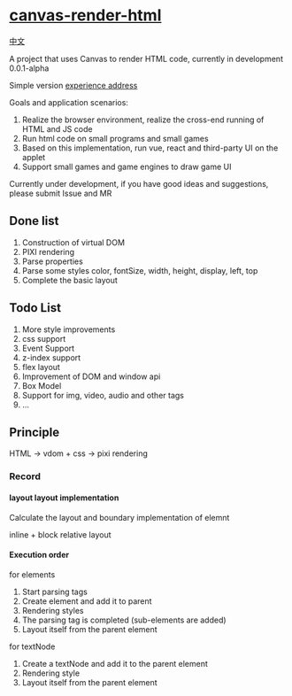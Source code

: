 # [canvas-render-html](https://www.github.com/theajack/canvas-render-html)

[中文](https://github.com/theajack/canvas-render-html/blob/master/README.cn.md)

A project that uses Canvas to render HTML code, currently in development 0.0.1-alpha

Simple version [experience address](https://theajack.github.io/canvas-render-html)

Goals and application scenarios:

1. Realize the browser environment, realize the cross-end running of HTML and JS code
2. Run html code on small programs and small games
3. Based on this implementation, run vue, react and third-party UI on the applet
4. Support small games and game engines to draw game UI

Currently under development, if you have good ideas and suggestions, please submit Issue and MR


## Done list

1. Construction of virtual DOM
2. PIXI rendering
3. Parse properties
4. Parse some styles color, fontSize, width, height, display, left, top
5. Complete the basic layout

## Todo List

1. More style improvements
2. css support
3. Event Support
4. z-index support
5. flex layout
6. Improvement of DOM and window api
7. Box Model
8. Support for img, video, audio and other tags
9. ...

## Principle

HTML -> vdom + css -> pixi rendering

### Record

#### layout layout implementation

Calculate the layout and boundary implementation of elemnt

inline + block relative layout

#### Execution order

for elements

1. Start parsing tags
2. Create element and add it to parent
3. Rendering styles
4. The parsing tag is completed (sub-elements are added)
5. Layout itself from the parent element

for textNode

1. Create a textNode and add it to the parent element
2. Rendering style
3. Layout itself from the parent element